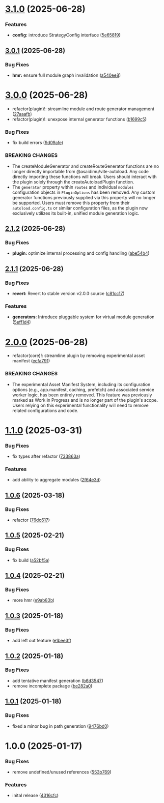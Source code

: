 # [3.1.0](https://github.com/asaidimu/vite-autoload/compare/v3.0.1...v3.1.0) (2025-06-28)


### Features

* **config:** introduce StrategyConfig interface ([5e65819](https://github.com/asaidimu/vite-autoload/commit/5e65819054633dca1f6b3673f3ac4dfe5406b5ff))

## [3.0.1](https://github.com/asaidimu/vite-autoload/compare/v3.0.0...v3.0.1) (2025-06-28)


### Bug Fixes

* **hmr:** ensure full module graph invalidation ([a540ee8](https://github.com/asaidimu/vite-autoload/commit/a540ee88b14ac75c4f819f8681a610e50ec0a888))

# [3.0.0](https://github.com/asaidimu/vite-autoload/compare/v2.1.2...v3.0.0) (2025-06-28)


* refactor(plugin)!: streamline module and route generator management ([27aaafb](https://github.com/asaidimu/vite-autoload/commit/27aaafbe904319a7e540af17ebae473ab83a4e82))
* refactor(plugin)!: unexpose internal generator functions ([b1699c5](https://github.com/asaidimu/vite-autoload/commit/b1699c5e6b3bf6fa66f8addce14e1c730b8a46fb))


### Bug Fixes

* fix build errors ([9d09afe](https://github.com/asaidimu/vite-autoload/commit/9d09afef9291fe08bde4de846b2d6df8821b5020))


### BREAKING CHANGES

* The createModuleGenerator and createRouteGenerator functions are no longer directly importable from @asaidimu/vite-autoload. Any code directly importing these functions will break.
Users should interact with the plugin solely through the createAutoloadPlugin function.
* The `generator` property within `routes` and individual `modules` configuration objects in `PluginOptions` has been removed. Any custom generator functions previously supplied via this property will no longer be supported. Users must remove this property from their `autoload.config.ts` or similar configuration files, as the plugin now exclusively utilizes its built-in, unified module generation logic.

## [2.1.2](https://github.com/asaidimu/vite-autoload/compare/v2.1.1...v2.1.2) (2025-06-28)


### Bug Fixes

* **plugin:** optimize internal processing and config handling ([abe54b4](https://github.com/asaidimu/vite-autoload/commit/abe54b4dedb8fd174f9659d72d440844ecd4ad2e))

## [2.1.1](https://github.com/asaidimu/vite-autoload/compare/v2.1.0...v2.1.1) (2025-06-28)


### Bug Fixes

* **revert:** Revert to stable version v2.0.0 source ([c81cc17](https://github.com/asaidimu/vite-autoload/commit/c81cc177ef61bbf656659177a1f91089ba674930))

### Features

* **generators:** Introduce pluggable system for virtual module generation ([5eff1d4](https://github.com/asaidimu/vite-autoload/commit/5eff1d4be7b201a188a5f531ab1107ae2d28e687))

# [2.0.0](https://github.com/asaidimu/vite-autoload/compare/v1.1.0...v2.0.0) (2025-06-28)


* refactor(core)!: streamline plugin by removing experimental asset manifest ([ecfa791](https://github.com/asaidimu/vite-autoload/commit/ecfa791b463bb25b5c68b021fe5a0bcdae765711))


### BREAKING CHANGES

* The experimental Asset Manifest System, including its configuration options (e.g., app.manifest, caching, prefetch) and associated service worker logic, has been entirely removed. This feature was previously marked as Work in Progress and is no longer part of the plugin's scope. Users relying on this experimental functionality will need to remove related configurations and code.

# [1.1.0](https://github.com/asaidimu/vite-autoload/compare/v1.0.6...v1.1.0) (2025-03-31)


### Bug Fixes

* fix types after refactor ([733863a](https://github.com/asaidimu/vite-autoload/commit/733863ad6bcc44bf16c6fe457aab651fa095680b))


### Features

* add ability to aggregate modules ([2f64e3d](https://github.com/asaidimu/vite-autoload/commit/2f64e3d721a865bba23235556998b9877210e890))

## [1.0.6](https://github.com/asaidimu/vite-autoload/compare/v1.0.5...v1.0.6) (2025-03-18)


### Bug Fixes

* refactor ([76dc617](https://github.com/asaidimu/vite-autoload/commit/76dc617da141defaf86d72ebf81d4dab316eed4a))

## [1.0.5](https://github.com/asaidimu/vite-autoload/compare/v1.0.4...v1.0.5) (2025-02-21)


### Bug Fixes

* fix build ([a52bf5a](https://github.com/asaidimu/vite-autoload/commit/a52bf5a81924cb1c7ec2dfc0a684062c895023bc))

## [1.0.4](https://github.com/asaidimu/vite-autoload/compare/v1.0.3...v1.0.4) (2025-02-21)


### Bug Fixes

* more hmr ([e9ab83b](https://github.com/asaidimu/vite-autoload/commit/e9ab83b3dcb0300de09bd3a94594b34d3f009e60))

## [1.0.3](https://github.com/asaidimu/vite-autoload/compare/v1.0.2...v1.0.3) (2025-01-18)


### Bug Fixes

* add left out feature ([e1bee3f](https://github.com/asaidimu/vite-autoload/commit/e1bee3f6e739c56218fe7d8aac7de934e3e1f3ce))

## [1.0.2](https://github.com/asaidimu/vite-autoload/compare/v1.0.1...v1.0.2) (2025-01-18)


### Bug Fixes

* add tentative manifest generation ([b6d3547](https://github.com/asaidimu/vite-autoload/commit/b6d3547b2ac79ba88331ce9297b976ffe2f0064d))
* remove incomplete package ([be282a0](https://github.com/asaidimu/vite-autoload/commit/be282a070f5940f718ffd26d16e8197f3f87defb))

## [1.0.1](https://github.com/asaidimu/vite-autoload/compare/v1.0.0...v1.0.1) (2025-01-18)


### Bug Fixes

* fixed a minor bug in path generation ([9476bd0](https://github.com/asaidimu/vite-autoload/commit/9476bd0bc3e8ad25d19852942e0a1b3f7ef6831b))

# 1.0.0 (2025-01-17)


### Bug Fixes

* remove undefined/unused references ([553b769](https://github.com/asaidimu/vite-autoload/commit/553b76922393812a55453889cdb9af2ea3f21fb3))


### Features

* inital release ([4316cfc](https://github.com/asaidimu/vite-autoload/commit/4316cfc98439d06b661feccef7c657ec08cec9b6))
